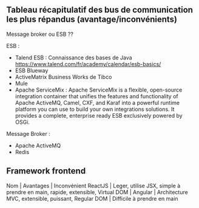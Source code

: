 ## Tableau  récapitulatif  des  bus  de  communication  les  plus  répandus  (avantage/inconvénients) 

Message broker ou ESB ?? 

ESB : 
- Talend ESB : Connaissance des bases de Java https://www.talend.com/fr/academy/calendar/esb-basics/
- ESB Blueway
- ActiveMatrix Business Works de Tibco 
- Mule  
- Apache ServiceMix : Apache ServiceMix is a flexible, open-source integration container that unifies the features and functionality of Apache ActiveMQ, Camel, CXF, and Karaf into a powerful runtime platform you can use to build your own integrations solutions. It provides a complete, enterprise ready ESB exclusively powered by OSGi.

Message Broker : 
- Apache ActiveMQ
- Redis 


## Framework frontend

Nom       | Avantages                                                                          | Inconvénient
ReactJS   | Leger, utilise JSX, simple à prendre en main, rapide, extensible, Virtual DOM      |
Angular   | Architecture MVC, extensible, puissant, Regular DOM                                | Difficile à prendre en main